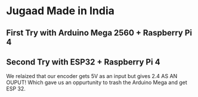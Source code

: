 # Jugaad Made in India


## First Try with Arduino Mega 2560 + Raspberry Pi 4

## Second Try with ESP32 + Raspberry Pi 4

We relaized that our encoder gets 5V as an input but gives 2.4 AS AN OUPUT! Which gave us an oppurtunity to trash the Arduino Mega and get ESP 32.
